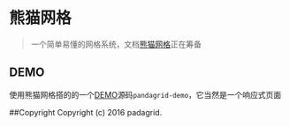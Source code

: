 # 熊猫网格
>  一个简单易懂的网格系统，文档[熊猫网格](http://chinaun.me/ "pandagrid")正在筹备 

## DEMO
使用熊猫网格搭的的一个[DEMO](http://chinaun.me/pandagrid-demo)源码``` pandagrid-demo ```，它当然是一个响应式页面  

##Copyright
Copyright (c) 2016 padagrid.
